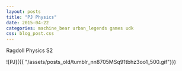 ```yaml
---
layout: posts
title: "PJ Physics"
date: 2015-04-22
categories: machine_bear urban_legends games udk
css: blog_post.css
---
```


Ragdoll Physics S2

![PJ]({{ "/assets/posts_old/tumblr_nn8705MSq91tbhz3oo1_500.gif"}})